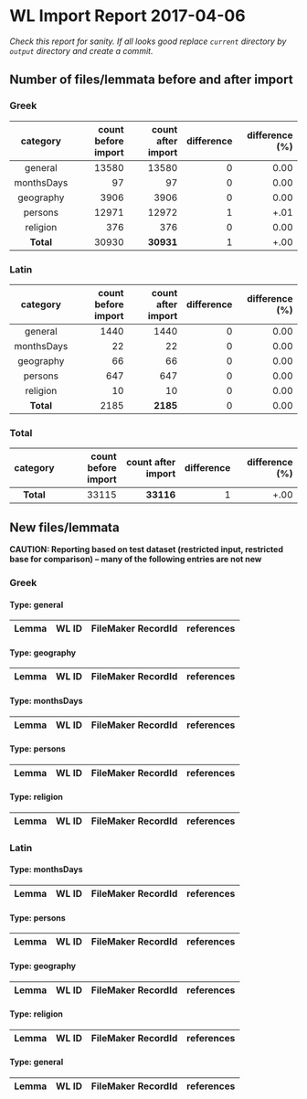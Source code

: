 
# WL Import Report 2017-04-06

*Check this report for sanity. If all looks good replace `current` directory by `output` directory and create a commit.*




## Number of files/lemmata before and after import


### Greek 


| category        | count before import | count after import | difference | difference (%) |
| :-----------: |-------------:|-------------:|-------------:|-------------:|
| general| 13580| 13580| 0| 0.00| 
| monthsDays| 97| 97| 0| 0.00| 
| geography| 3906| 3906| 0| 0.00| 
| persons| 12971| 12972| 1| +.01| 
| religion| 376| 376| 0| 0.00| 
| **Total**     |30930| **30931** |1|+.00|

### Latin 


| category        | count before import | count after import | difference | difference (%) |
| :-----------: |-------------:|-------------:|-------------:|-------------:|
| general| 1440| 1440| 0| 0.00| 
| monthsDays| 22| 22| 0| 0.00| 
| geography| 66| 66| 0| 0.00| 
| persons| 647| 647| 0| 0.00| 
| religion| 10| 10| 0| 0.00| 
| **Total**     |2185| **2185** |0|0.00|

### Total 


| category        | count before import | count after import | difference | difference (%) |
| :-----------: |-------------:|-------------:|-------------:|-------------:|
| **Total**     |33115| **33116** |1|+.00|
## New files/lemmata



**CAUTION: Reporting based on test dataset (restricted input, restricted base for comparison) – many of the following entries are not new**


### Greek 

#### Type: general

| Lemma        | WL ID | FileMaker RecordId | references |
| -----------|-------------|-------------|-------------|
#### Type: geography

| Lemma        | WL ID | FileMaker RecordId | references |
| -----------|-------------|-------------|-------------|
#### Type: monthsDays

| Lemma        | WL ID | FileMaker RecordId | references |
| -----------|-------------|-------------|-------------|
#### Type: persons

| Lemma        | WL ID | FileMaker RecordId | references |
| -----------|-------------|-------------|-------------|
#### Type: religion

| Lemma        | WL ID | FileMaker RecordId | references |
| -----------|-------------|-------------|-------------|

### Latin 

#### Type: monthsDays

| Lemma        | WL ID | FileMaker RecordId | references |
| -----------|-------------|-------------|-------------|
#### Type: persons

| Lemma        | WL ID | FileMaker RecordId | references |
| -----------|-------------|-------------|-------------|
#### Type: geography

| Lemma        | WL ID | FileMaker RecordId | references |
| -----------|-------------|-------------|-------------|
#### Type: religion

| Lemma        | WL ID | FileMaker RecordId | references |
| -----------|-------------|-------------|-------------|
#### Type: general

| Lemma        | WL ID | FileMaker RecordId | references |
| -----------|-------------|-------------|-------------|
